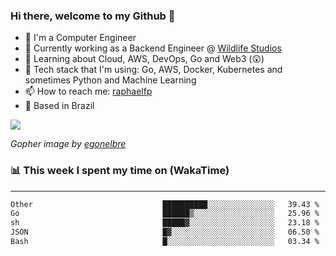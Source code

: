 ### Hi there, welcome to my Github 👋

- 📖 I'm a Computer Engineer
- 🔭 Currently working as a Backend Engineer @ [Wildlife Studios](https://wildlifestudios.com/)
- 🌱 Learning about Cloud, AWS, DevOps, Go and Web3 (😲)
- 🚀 Tech stack that I'm using: Go, AWS, Docker, Kubernetes and sometimes Python and Machine Learning
- 📫 How to reach me: [raphaelfp](https://linkedin.com/in/raphaelfp)
- 🏡 Based in Brazil

![](https://github.com/raphaelfp/gophers/blob/master/.thumb/animation/morning-coffee-3x.gif)

*Gopher image by [egonelbre](https://github.com/egonelbre/)*

### 📊 This week I spent my time on (WakaTime)

---

<!--START_SECTION:waka-->

```txt
Other                             ██████████░░░░░░░░░░░░░░░   39.43 %
Go                                ██████▒░░░░░░░░░░░░░░░░░░   25.96 %
sh                                █████▓░░░░░░░░░░░░░░░░░░░   23.18 %
JSON                              █▓░░░░░░░░░░░░░░░░░░░░░░░   06.50 %
Bash                              █░░░░░░░░░░░░░░░░░░░░░░░░   03.34 %
```

<!--END_SECTION:waka-->

